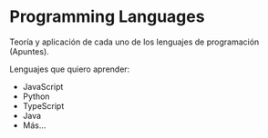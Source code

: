# Programming Languages

Teoría y aplicación de cada uno de los lenguajes de programación (Apuntes).

Lenguajes que quiero aprender:

- JavaScript
- Python
- TypeScript
- Java
- Más...
